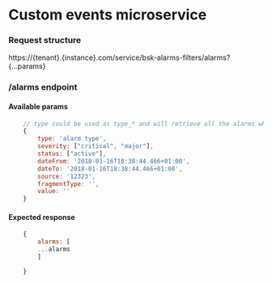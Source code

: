 # Custom events microservice  

### Request structure  

https://{tenant}.{instance}.com/service/bsk-alarms-filters/alarms?{...params}  

### /alarms endpoint 

#### Available params
```js
    // type could be used as type_* and will retrieve all the alarms which his type match with "type_" at the start
    {
        type: 'alarm type',
        severity: ["critical", "major"],
        status: ["active"],
        dateFrom: '2018-01-16T18:38:44.466+01:00',
        dateTo: '2018-01-16T18:38:44.466+01:00',
        source: '12323',
        fragmentType: '',
        value: ''
    }
```
#### Expected response  
```js
    {
        alarms: [
        ...alarms
        ]

    }
```
